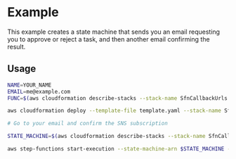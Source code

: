 # Example

This example creates a state machine that sends you an email requesting you to approve or reject a task,
and then another email confirming the result.

## Usage
```bash
NAME=YOUR_NAME
EMAIL=me@example.com
FUNC=$(aws cloudformation describe-stacks --stack-name SfnCallbackUrls --query "Stacks[0].Outputs[?OutputKey=='Function'].OutputValue" --output text)

aws cloudformation deploy --template-file template.yaml --stack-name SfnCallbackUrlsExample --parameter-overrides Email=$EMAIL CreateUrlsFunction=$FUNC --capabilities CAPABILITY_IAM

# Go to your email and confirm the SNS subscription

STATE_MACHINE=$(aws cloudformation describe-stacks --stack-name SfnCallbackUrlsExample --query "Stacks[0].Outputs[?OutputKey=='StateMachine'].OutputValue" --output text)

aws step-functions start-execution --state-machine-arn $STATE_MACHINE --input "{\"name\": \"$NAME\"}"
```
